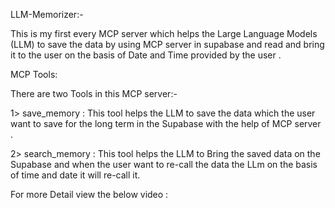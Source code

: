 LLM-Memorizer:-

This is my first every MCP server which helps the Large Language Models (LLM) to save the data by using MCP server in supabase
and read and bring it to the user on the basis of Date and Time provided by the user .

MCP Tools:

There are two Tools in this MCP server:-

1> save_memory : This tool helps the LLM to save the data which the user want to save for the long term in the Supabase with the help of MCP server .

2> search_memory : This tool helps the LLM to Bring the saved data on the Supabase and when the user want to re-call the data the LLm on the basis of time and date it will re-call it.


For more Detail view the below video : 

